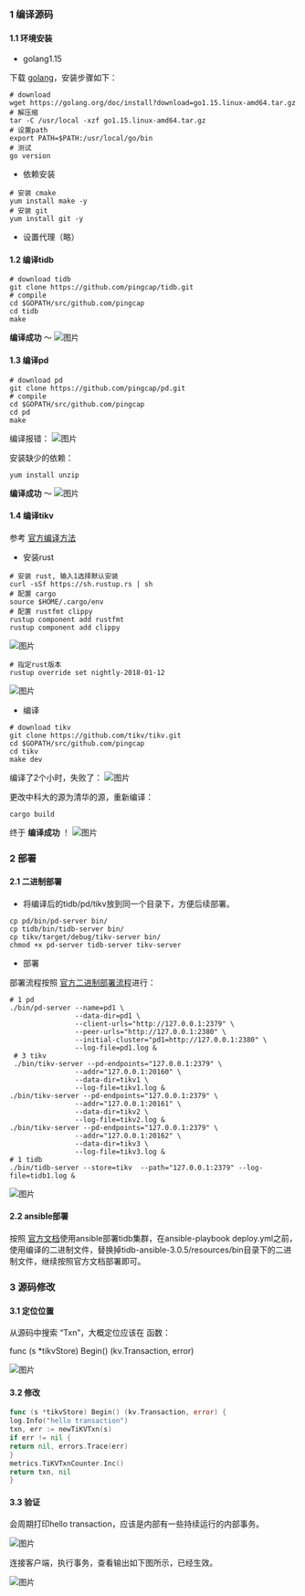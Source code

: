 ### 1 编译源码 

#### 1.1 环境安装 


* golang1.15 

下载 [golang](https://golang.org/doc/install?download=go1.15.linux-amd64.tar.gz)，安装步骤如下： 

```plain
# download 
wget https://golang.org/doc/install?download=go1.15.linux-amd64.tar.gz 
# 解压缩 
tar -C /usr/local -xzf go1.15.linux-amd64.tar.gz 
# 设置path 
export PATH=$PATH:/usr/local/go/bin 
# 测试  
go version 
```

* 依赖安装 
```plain
# 安装 cmake 
yum install make -y 
# 安装 git 
yum install git -y 
```

* 设置代理（略） 
#### 1.2 编译tidb 

```plain
# download tidb 
git clone https://github.com/pingcap/tidb.git 
# compile 
cd $GOPATH/src/github.com/pingcap 
cd tidb 
make 
```
**编译成功** ～ 
![图片](https://uploader.shimo.im/f/CeUluo6XCfM5q9Fj.png!thumbnail)

#### 1.3 编译pd 

```plain
# download pd 
git clone https://github.com/pingcap/pd.git 
# compile 
cd $GOPATH/src/github.com/pingcap 
cd pd 
make 
```
编译报错： 
![图片](https://uploader.shimo.im/f/OjEtmo4T56zfcYwk.png!thumbnail)

安装缺少的依赖： 

```plain
yum install unzip 
```
**编译成功** ～ 
![图片](https://uploader.shimo.im/f/sxelD3tgQKBzkqTg.png!thumbnail)

#### 1.4 编译tikv 

参考 [官方编译方法](https://github.com/tikv/tikv/blob/master/CONTRIBUTING.md)


* 安装rust 
```plain
# 安装 rust, 输入1选择默认安装 
curl -sSf https://sh.rustup.rs | sh 
# 配置 cargo 
source $HOME/.cargo/env 
# 配置 rustfmt clippy 
rustup component add rustfmt 
rustup component add clippy 
```
![图片](https://uploader.shimo.im/f/RCWUm4AOXnlebQEN.png!thumbnail)

```plain
# 指定rust版本 
rustup override set nightly-2018-01-12 
```
![图片](https://uploader.shimo.im/f/jQjzXUnKnUF7VJtf.png!thumbnail)


* 编译 
```plain
# download tikv 
git clone https://github.com/tikv/tikv.git 
cd $GOPATH/src/github.com/pingcap 
cd tikv 
make dev 
```
编译了2个小时，失败了： 
![图片](https://uploader.shimo.im/f/CiN6yK1VnSFN2T0b.png!thumbnail)

更改中科大的源为清华的源，重新编译： 

```plain
cargo build 
```
终于 **编译成功** ！ 
![图片](https://uploader.shimo.im/f/vcZKOmZ1D6IP6gfV.png!thumbnail)

### 2 部署 

#### 2.1 二进制部署 


* 将编译后的tidb/pd/tikv放到同一个目录下，方便后续部署。 
```plain
cp pd/bin/pd-server bin/ 
cp tidb/bin/tidb-server bin/ 
cp tikv/target/debug/tikv-server bin/ 
chmod +x pd-server tidb-server tikv-server 
```

* 部署 

部署流程按照 [官方二进制部署流程](https://github.com/tikv/tikv/blob/master/docs/how-to/deploy/using-binary.md)进行： 

```plain
# 1 pd 
./bin/pd-server --name=pd1 \ 
                --data-dir=pd1 \ 
                --client-urls="http://127.0.0.1:2379" \ 
                --peer-urls="http://127.0.0.1:2380" \ 
                --initial-cluster="pd1=http://127.0.0.1:2380" \ 
                --log-file=pd1.log & 
 # 3 tikv 
 ./bin/tikv-server --pd-endpoints="127.0.0.1:2379" \ 
                --addr="127.0.0.1:20160" \ 
                --data-dir=tikv1 \ 
                --log-file=tikv1.log & 
./bin/tikv-server --pd-endpoints="127.0.0.1:2379" \ 
                --addr="127.0.0.1:20161" \ 
                --data-dir=tikv2 \ 
                --log-file=tikv2.log & 
./bin/tikv-server --pd-endpoints="127.0.0.1:2379" \ 
                --addr="127.0.0.1:20162" \ 
                --data-dir=tikv3 \ 
                --log-file=tikv3.log &     
# 1 tidb 
./bin/tidb-server --store=tikv  --path="127.0.0.1:2379" --log-file=tidb1.log &            
```
![图片](https://uploader.shimo.im/f/bS8GMNsuzM0HxInR.png!thumbnail)

#### 2.2 ansible部署 

按照 [官方文档](https://docs.pingcap.com/zh/tidb/stable/online-deployment-using-ansible)使用ansible部署tidb集群，在ansible-playbook deploy.yml之前，使用编译的二进制文件，替换掉tidb-ansible-3.0.5/resources/bin目录下的二进制文件，继续按照官方文档部署即可。 

### 3 源码修改 

#### 3.1 定位位置 

从源码中搜索 “Txn”，大概定位应该在 函数： 

func (s *tikvStore) Begin() (kv.Transaction, error) 

![图片](https://uploader.shimo.im/f/EviQkjo5s92ehkin.png!thumbnail)

#### 3.2 修改 

```go
func (s *tikvStore) Begin() (kv.Transaction, error) { 
log.Info("hello transaction") 
txn, err := newTiKVTxn(s) 
if err != nil { 
return nil, errors.Trace(err) 
} 
metrics.TiKVTxnCounter.Inc() 
return txn, nil 
} 
```
#### 3.3 验证 

会周期打印hello transaction，应该是内部有一些持续运行的内部事务。 

![图片](https://uploader.shimo.im/f/9258AQZnbJHXKsqn.png!thumbnail)

连接客户端，执行事务，查看输出如下图所示，已经生效。 

![图片](https://uploader.shimo.im/f/ZJqpVRgW6sXwqKcQ.png!thumbnail)

